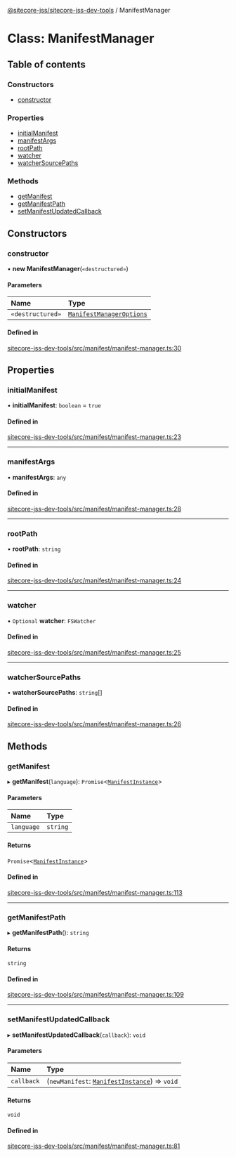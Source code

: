 [@sitecore-jss/sitecore-jss-dev-tools](../README.md) / ManifestManager

# Class: ManifestManager

## Table of contents

### Constructors

- [constructor](ManifestManager.md#constructor)

### Properties

- [initialManifest](ManifestManager.md#initialmanifest)
- [manifestArgs](ManifestManager.md#manifestargs)
- [rootPath](ManifestManager.md#rootpath)
- [watcher](ManifestManager.md#watcher)
- [watcherSourcePaths](ManifestManager.md#watchersourcepaths)

### Methods

- [getManifest](ManifestManager.md#getmanifest)
- [getManifestPath](ManifestManager.md#getmanifestpath)
- [setManifestUpdatedCallback](ManifestManager.md#setmanifestupdatedcallback)

## Constructors

### constructor

• **new ManifestManager**(`«destructured»`)

#### Parameters

| Name | Type |
| :------ | :------ |
| `«destructured»` | [`ManifestManagerOptions`](../interfaces/ManifestManagerOptions.md) |

#### Defined in

[sitecore-jss-dev-tools/src/manifest/manifest-manager.ts:30](https://github.com/Sitecore/jss/blob/bc2477572/packages/sitecore-jss-dev-tools/src/manifest/manifest-manager.ts#L30)

## Properties

### initialManifest

• **initialManifest**: `boolean` = `true`

#### Defined in

[sitecore-jss-dev-tools/src/manifest/manifest-manager.ts:23](https://github.com/Sitecore/jss/blob/bc2477572/packages/sitecore-jss-dev-tools/src/manifest/manifest-manager.ts#L23)

___

### manifestArgs

• **manifestArgs**: `any`

#### Defined in

[sitecore-jss-dev-tools/src/manifest/manifest-manager.ts:28](https://github.com/Sitecore/jss/blob/bc2477572/packages/sitecore-jss-dev-tools/src/manifest/manifest-manager.ts#L28)

___

### rootPath

• **rootPath**: `string`

#### Defined in

[sitecore-jss-dev-tools/src/manifest/manifest-manager.ts:24](https://github.com/Sitecore/jss/blob/bc2477572/packages/sitecore-jss-dev-tools/src/manifest/manifest-manager.ts#L24)

___

### watcher

• `Optional` **watcher**: `FSWatcher`

#### Defined in

[sitecore-jss-dev-tools/src/manifest/manifest-manager.ts:25](https://github.com/Sitecore/jss/blob/bc2477572/packages/sitecore-jss-dev-tools/src/manifest/manifest-manager.ts#L25)

___

### watcherSourcePaths

• **watcherSourcePaths**: `string`[]

#### Defined in

[sitecore-jss-dev-tools/src/manifest/manifest-manager.ts:26](https://github.com/Sitecore/jss/blob/bc2477572/packages/sitecore-jss-dev-tools/src/manifest/manifest-manager.ts#L26)

## Methods

### getManifest

▸ **getManifest**(`language`): `Promise`\<[`ManifestInstance`](../interfaces/ManifestInstance.md)\>

#### Parameters

| Name | Type |
| :------ | :------ |
| `language` | `string` |

#### Returns

`Promise`\<[`ManifestInstance`](../interfaces/ManifestInstance.md)\>

#### Defined in

[sitecore-jss-dev-tools/src/manifest/manifest-manager.ts:113](https://github.com/Sitecore/jss/blob/bc2477572/packages/sitecore-jss-dev-tools/src/manifest/manifest-manager.ts#L113)

___

### getManifestPath

▸ **getManifestPath**(): `string`

#### Returns

`string`

#### Defined in

[sitecore-jss-dev-tools/src/manifest/manifest-manager.ts:109](https://github.com/Sitecore/jss/blob/bc2477572/packages/sitecore-jss-dev-tools/src/manifest/manifest-manager.ts#L109)

___

### setManifestUpdatedCallback

▸ **setManifestUpdatedCallback**(`callback`): `void`

#### Parameters

| Name | Type |
| :------ | :------ |
| `callback` | (`newManifest`: [`ManifestInstance`](../interfaces/ManifestInstance.md)) => `void` |

#### Returns

`void`

#### Defined in

[sitecore-jss-dev-tools/src/manifest/manifest-manager.ts:81](https://github.com/Sitecore/jss/blob/bc2477572/packages/sitecore-jss-dev-tools/src/manifest/manifest-manager.ts#L81)
